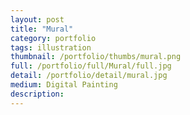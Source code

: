 ```yaml
---
layout: post
title: "Mural"
category: portfolio
tags: illustration
thumbnail: /portfolio/thumbs/mural.png
full: /portfolio/full/Mural/full.jpg
detail: /portfolio/detail/mural.jpg
medium: Digital Painting
description:
---
```

